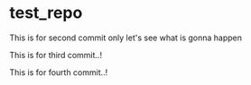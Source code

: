 # test_repo


This is for second commit only let's see what is gonna happen

This is for third commit..!

This is for fourth commit..!

